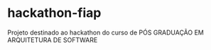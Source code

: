 # hackathon-fiap
Projeto destinado ao hackathon do curso de PÓS GRADUAÇÃO EM ARQUITETURA DE SOFTWARE
